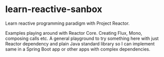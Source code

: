 # learn-reactive-sanbox
Learn reactive programming paradigm with Project Reactor.

Examples playing around with Reactor Core. Creating Flux, Mono, composing calls etc. A general playground to try something here with just Reactor dependency and plain Java standard library so I can implement same in a Spring Boot app or other apps with complex dependencies.
